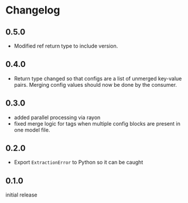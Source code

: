 # Changelog

## 0.5.0
- Modified ref return type to include version.

## 0.4.0
- Return type changed so that configs are a list of unmerged key-value pairs. Merging config values should now be done by the consumer.

## 0.3.0
- added parallel processing via rayon
- fixed merge logic for tags when multiple config blocks are present in one model file.

## 0.2.0
- Export `ExtractionError` to Python so it can be caught

## 0.1.0
initial release